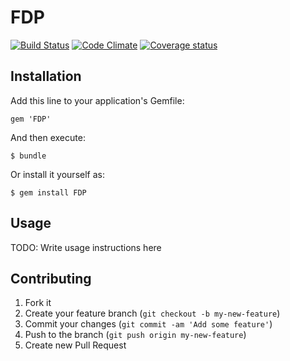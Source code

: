 # FDP

[![Build Status](https://travis-ci.org/av-ast/FDP.png?branch=master)](https://travis-ci.org/av-ast/FDP)
[![Code Climate](https://codeclimate.com/badge.png)](https://codeclimate.com/github/av-ast/FDP)
[![Coverage status](https://coveralls.io/repos/av-ast/FDP/badge.png?branch=master)](https://coveralls.io/r/av-ast/FDP)

## Installation

Add this line to your application's Gemfile:

    gem 'FDP'

And then execute:

    $ bundle

Or install it yourself as:

    $ gem install FDP

## Usage

TODO: Write usage instructions here

## Contributing

1. Fork it
2. Create your feature branch (`git checkout -b my-new-feature`)
3. Commit your changes (`git commit -am 'Add some feature'`)
4. Push to the branch (`git push origin my-new-feature`)
5. Create new Pull Request
